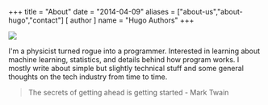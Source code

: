 +++
title = "About"
date = "2014-04-09"
aliases = ["about-us","about-hugo","contact"]
[ author ]
  name = "Hugo Authors"
+++

![](https://media.giphy.com/media/Nx0rz3jtxtEre/giphy.gif)

I'm a physicist turned rogue into a programmer. Interested in learning about machine learning, statistics, and details behind how program works. I mostly write about simple but slightly technical stuff and some general thoughts on the tech industry from time to time.


> The secrets of getting ahead is getting started - Mark Twain